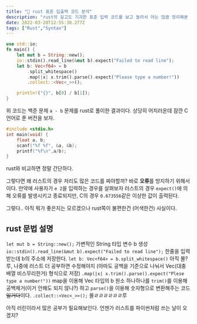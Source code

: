 ```yaml
---
title: "🦞 rust 표준 입출력 코드 분석"
description: "rust의 길고도 기괴한 표준 입력 코드를 보고 놀라서 아는 많큼 정리해본 글"
date: 2022-03-28T12:55:30.277Z
tags: ["Rust","Syntax"]
---
```

```rust
use std::io;
fn main() {
    let mut b = String::new();
    io::stdin().read_line(&mut b).expect("Failed to read line");
    let b: Vec<f64> = b
        .split_whitespace()
        .map(|x| x.trim().parse().expect("Please type a number!"))
        .collect::<Vec<_>>();

    println!("{}", b[0] / b[1]);
}
```

위 코드는 백준 문제 `a - b` 문제를 rust로 풀이한 결과이다.
상당히 어지러운데 잠깐 C언어로 푼 버전을 보자.
```c
#include <stdio.h>
int main(void) {
	float a, b;
    scanf("%f %f", &a, &b);
    printf("%f\n",a/b);
}
```
rust와 비교하면 정말 간단하다.

그렇다면 왜 러스트의 경우 저리도 많은 코드를 짜야할까?
바로 **오류**를 방지하기 위해서이다.
만약에 사용자가 `e 2`을 입력하는 경우를 살펴보자
러스트의 경우 `expect()`에 의해 오류를 발생시키고 종료되지만,
C의 경우 `0.673556`같은 이상한 값이 출력된다.

그렇다.. 아직 뭐가 좋은지는 모르겠으나 rust쪽이 불편한건 (어색한건) 사실이다.

## rust 문법 설명

`let mut b = String::new();` 가변적인 String 타입 변수 b 생성
`io::stdin().read_line(&mut b).expect("Failed to read line");` 한줄을 입력받는데 b의 주소에 저장한다.
`let b: Vec<f64> = b.split_whitespace()` 아직 몰?루, 나중에 러스트 더 공부하면 수정해야지 (아마도 공백을 기준으로 나눠서 Vec(대충 배열 비스무리한거) 형식으로 저장)
`.map(|x| x.trim().parse().expect("Plese type a number!"))` map을 이용해 Vec 타입의 b 원소 하나하나를 `trim()`를 이용해 공백제거(이거 안해도 되지 않나?) 하고 `parse()`을 이용해 숫자형으로 변환해주는 코드~~일거다~~이다.
`.collect::<Vec<_>>();` 몰ㄹㄹㄹㄹㄹㄹ루

아직 러린이라서 많은 공부가 필요해보인다.
언젠가 러스트를 파이썬처럼 쓰는 날이 오겠지?